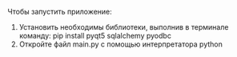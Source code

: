 Чтобы запустить приложение:
1. Установить необходимы библиотеки, выполнив в терминале команду:
    pip install pyqt5 sqlalchemy pyodbc
2. Откройте файл main.py с помощью интерпрeтатора python